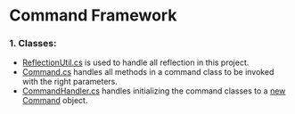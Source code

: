 # Command Framework

### 1. Classes:

 * [ReflectionUtil.cs](https://github.com/Spraxs/CommandFramework/blob/master/CommandFrameworkSolution/CommandFramework/Utils/ReflectionUtil.cs)
 is used to handle all reflection in this project.
 * [Command.cs](https://github.com/Spraxs/CommandFramework/blob/master/CommandFrameworkSolution/CommandFramework/Framework/Command.cs)
 handles all methods in a command class to be invoked with the right parameters.
 * [CommandHandler.cs](https://github.com/Spraxs/CommandFramework/blob/master/CommandFrameworkSolution/CommandFramework/Framework/Handlers/CommandHandler.cs)
 handles initializing the command classes to a [new Command](https://github.com/Spraxs/CommandFramework/blob/master/CommandFrameworkSolution/CommandFramework/Framework/Command.cs) object.
